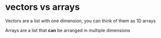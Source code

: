 # vectors vs arrays

Vectors are a list with one dimension, you can think of them as 1D arrays

Arrays are a list that ****can**** be arranged in multiple dimensions